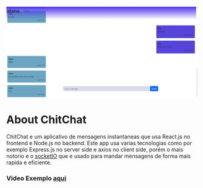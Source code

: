 ![preview](./prev.png)

# About ChitChat

ChitChat e um aplicativo de mensagens instantaneas que usa React.js no frontend e Node.js no backend.
Este app usa varias tecnologias como por exemplo Express.js no server side e axios no client side, porém o mais notorio e o [socketIO](https://socket.io) que e usado para mandar mensagens de forma mais rapida e eficiente.

### Video Exemplo [aqui](https://www.youtube.com/watch?v=UJAXnHfaiBY)
